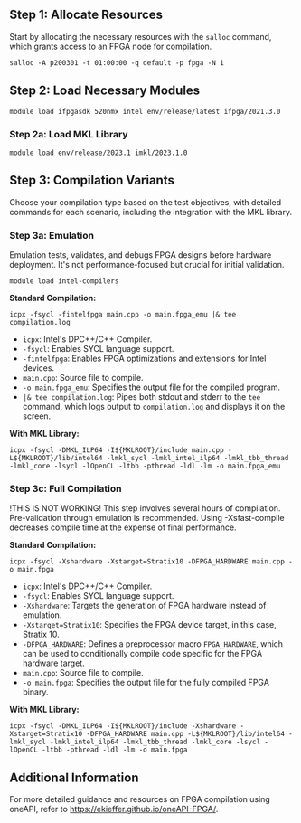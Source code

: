 ## Step 1: Allocate Resources

Start by allocating the necessary resources with the `salloc` command, which grants access to an FPGA node for compilation.

    salloc -A p200301 -t 01:00:00 -q default -p fpga -N 1

## Step 2: Load Necessary Modules

    module load ifpgasdk 520nmx intel env/release/latest ifpga/2021.3.0

### Step 2a: Load MKL Library

    module load env/release/2023.1 imkl/2023.1.0

## Step 3: Compilation Variants

Choose your compilation type based on the test objectives, with detailed commands for each scenario, including the integration with the MKL library.

### Step 3a: Emulation

Emulation tests, validates, and debugs FPGA designs before hardware deployment. It's not performance-focused but crucial for initial validation.

    module load intel-compilers

**Standard Compilation:**

    icpx -fsycl -fintelfpga main.cpp -o main.fpga_emu |& tee compilation.log

- `icpx`: Intel's DPC++/C++ Compiler.
- `-fsycl`: Enables SYCL language support.
- `-fintelfpga`: Enables FPGA optimizations and extensions for Intel devices.
- `main.cpp`: Source file to compile.
- `-o main.fpga_emu`: Specifies the output file for the compiled program.
- `|& tee compilation.log`: Pipes both stdout and stderr to the `tee` command, which logs output to `compilation.log` and displays it on the screen.

**With MKL Library:**

    icpx -fsycl -DMKL_ILP64 -I${MKLROOT}/include main.cpp -L${MKLROOT}/lib/intel64 -lmkl_sycl -lmkl_intel_ilp64 -lmkl_tbb_thread -lmkl_core -lsycl -lOpenCL -ltbb -pthread -ldl -lm -o main.fpga_emu

### Step 3c: Full Compilation
!THIS IS NOT WORKING!
This step involves several hours of compilation. Pre-validation through emulation is recommended. Using -Xsfast-compile decreases compile time at the expense of final performance.

**Standard Compilation:**

    icpx -fsycl -Xshardware -Xstarget=Stratix10 -DFPGA_HARDWARE main.cpp -o main.fpga

- `icpx`: Intel's DPC++/C++ Compiler.
- `-fsycl`: Enables SYCL language support.
- `-Xshardware`: Targets the generation of FPGA hardware instead of emulation.
- `-Xstarget=Stratix10`: Specifies the FPGA device target, in this case, Stratix 10.
- `-DFPGA_HARDWARE`: Defines a preprocessor macro `FPGA_HARDWARE`, which can be used to conditionally compile code specific for the FPGA hardware target.
- `main.cpp`: Source file to compile.
- `-o main.fpga`: Specifies the output file for the fully compiled FPGA binary.

**With MKL Library:**

    icpx -fsycl -DMKL_ILP64 -I${MKLROOT}/include -Xshardware -Xstarget=Stratix10 -DFPGA_HARDWARE main.cpp -L${MKLROOT}/lib/intel64 -lmkl_sycl -lmkl_intel_ilp64 -lmkl_tbb_thread -lmkl_core -lsycl -lOpenCL -ltbb -pthread -ldl -lm -o main.fpga

## Additional Information

For more detailed guidance and resources on FPGA compilation using oneAPI, refer to https://ekieffer.github.io/oneAPI-FPGA/.
